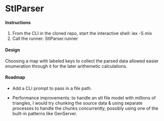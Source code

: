 # StlParser


#### Instructions
1. From the CLI in the cloned repo, start the interactive shell: iex -S mix
2. Call the runner: StlParser.runner


#### Design
Choosing a map with labeled keys to collect the parsed data allowed easier enumeration through it for the later arithemetic calculations.


#### Roadmap
* Add a CLI prompt to pass in a file path.

* Performance improvements: to handle an stl file model with millions of triangles, I would try chunking the source data & using separate processes to handle the chunks concurrently, possibly using one of the built-in patterns like GenServer.


